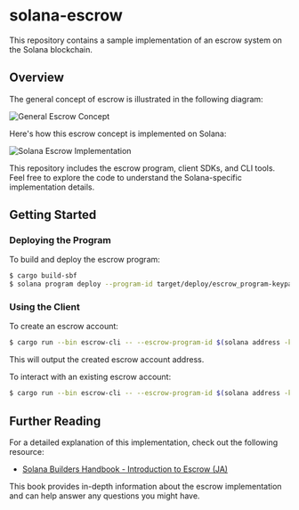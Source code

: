 # solana-escrow

This repository contains a sample implementation of an escrow system on the Solana blockchain.

## Overview

The general concept of escrow is illustrated in the following diagram:

![General Escrow Concept](https://github.com/user-attachments/assets/e879329d-3971-4db2-a14e-c648202c9ee0)

Here's how this escrow concept is implemented on Solana:

![Solana Escrow Implementation](https://github.com/user-attachments/assets/7b35aaa6-7698-44a1-97e6-d21e835527ef)

This repository includes the escrow program, client SDKs, and CLI tools. Feel free to explore the code to understand the
Solana-specific implementation details.

## Getting Started

### Deploying the Program

To build and deploy the escrow program:

```bash
$ cargo build-sbf
$ solana program deploy --program-id target/deploy/escrow_program-keypair.json target/deploy/escrow_program.so
```

### Using the Client

To create an escrow account:

```bash
$ cargo run --bin escrow-cli -- --escrow-program-id $(solana address -k target/deploy/escrow_program-keypair.json) [SEND_MINT_TOKEN_ADDRESS] 1 [RECEIVE_MINT_TOKEN_ADDRESS]
```

This will output the created escrow account address.

To interact with an existing escrow account:

```bash
$ cargo run --bin escrow-cli -- --escrow-program-id $(solana address -k target/deploy/escrow_program-keypair.json) [ESCROW_ACCOUNT_ADDRESS]
```

## Further Reading

For a detailed explanation of this implementation, check out the following resource:

- [Solana Builders Handbook - Introduction to Escrow (JA)](https://github.com/k-kinzal/solana-escrow-book)

This book provides in-depth information about the escrow implementation and can help answer any questions you might
have.
